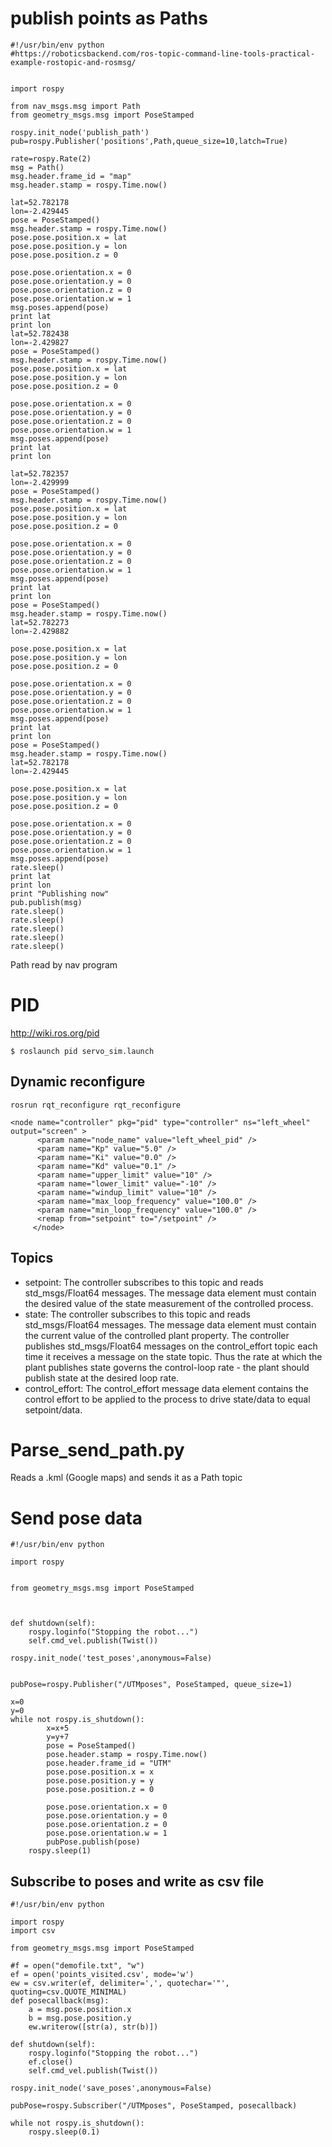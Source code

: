 # publish points as Paths <br>
```
#!/usr/bin/env python
#https://roboticsbackend.com/ros-topic-command-line-tools-practical-example-rostopic-and-rosmsg/


import rospy

from nav_msgs.msg import Path
from geometry_msgs.msg import PoseStamped

rospy.init_node('publish_path')
pub=rospy.Publisher('positions',Path,queue_size=10,latch=True)

rate=rospy.Rate(2)
msg = Path()
msg.header.frame_id = "map"
msg.header.stamp = rospy.Time.now()

lat=52.782178
lon=-2.429445
pose = PoseStamped()
msg.header.stamp = rospy.Time.now()
pose.pose.position.x = lat
pose.pose.position.y = lon
pose.pose.position.z = 0

pose.pose.orientation.x = 0
pose.pose.orientation.y = 0
pose.pose.orientation.z = 0
pose.pose.orientation.w = 1
msg.poses.append(pose)
print lat
print lon
lat=52.782438
lon=-2.429827
pose = PoseStamped()
msg.header.stamp = rospy.Time.now()
pose.pose.position.x = lat
pose.pose.position.y = lon
pose.pose.position.z = 0

pose.pose.orientation.x = 0
pose.pose.orientation.y = 0
pose.pose.orientation.z = 0
pose.pose.orientation.w = 1
msg.poses.append(pose)
print lat
print lon

lat=52.782357
lon=-2.429999
pose = PoseStamped()
msg.header.stamp = rospy.Time.now()
pose.pose.position.x = lat
pose.pose.position.y = lon
pose.pose.position.z = 0

pose.pose.orientation.x = 0
pose.pose.orientation.y = 0
pose.pose.orientation.z = 0
pose.pose.orientation.w = 1
msg.poses.append(pose)
print lat
print lon
pose = PoseStamped()
msg.header.stamp = rospy.Time.now()
lat=52.782273
lon=-2.429882

pose.pose.position.x = lat
pose.pose.position.y = lon
pose.pose.position.z = 0

pose.pose.orientation.x = 0
pose.pose.orientation.y = 0
pose.pose.orientation.z = 0
pose.pose.orientation.w = 1
msg.poses.append(pose)
print lat
print lon
pose = PoseStamped()
msg.header.stamp = rospy.Time.now()
lat=52.782178
lon=-2.429445

pose.pose.position.x = lat
pose.pose.position.y = lon
pose.pose.position.z = 0

pose.pose.orientation.x = 0
pose.pose.orientation.y = 0
pose.pose.orientation.z = 0
pose.pose.orientation.w = 1
msg.poses.append(pose)
rate.sleep()
print lat
print lon
print "Publishing now"
pub.publish(msg)
rate.sleep()
rate.sleep()
rate.sleep()
rate.sleep()
rate.sleep()
```
Path read by nav program<br>

# PID
http://wiki.ros.org/pid
```
$ roslaunch pid servo_sim.launch
```
## Dynamic reconfigure
```
rosrun rqt_reconfigure rqt_reconfigure
```
```
<node name="controller" pkg="pid" type="controller" ns="left_wheel" output="screen" >
      <param name="node_name" value="left_wheel_pid" />
      <param name="Kp" value="5.0" />
      <param name="Ki" value="0.0" />
      <param name="Kd" value="0.1" />
      <param name="upper_limit" value="10" />
      <param name="lower_limit" value="-10" />
      <param name="windup_limit" value="10" />
      <param name="max_loop_frequency" value="100.0" />
      <param name="min_loop_frequency" value="100.0" />
      <remap from="setpoint" to="/setpoint" />
     </node>
```
## Topics
- setpoint: The controller subscribes to this topic and reads std_msgs/Float64 messages. The message data element must contain the desired value of the state measurement of the controlled process.
- state: The controller subscribes to this topic and reads std_msgs/Float64 messages. The message data element must contain the current value of the controlled plant property. The controller publishes std_msgs/Float64 messages on the control_effort topic each time it receives a message on the state topic. Thus the rate at which the plant publishes state governs the control-loop rate - the plant should publish state at the desired loop rate.
- control_effort: The control_effort message data element contains the control effort to be applied to the process to drive state/data to equal setpoint/data. 

# Parse_send_path.py
Reads a .kml (Google maps) and sends it as a Path topic

# Send pose data
```
#!/usr/bin/env python

import rospy


from geometry_msgs.msg import PoseStamped



def shutdown(self):
	rospy.loginfo("Stopping the robot...")
	self.cmd_vel.publish(Twist())

rospy.init_node('test_poses',anonymous=False)
    
 
pubPose=rospy.Publisher("/UTMposes", PoseStamped, queue_size=1)

x=0
y=0
while not rospy.is_shutdown():
        x=x+5
        y=y+7
        pose = PoseStamped()
        pose.header.stamp = rospy.Time.now()
        pose.header.frame_id = "UTM"
        pose.pose.position.x = x
        pose.pose.position.y = y
        pose.pose.position.z = 0

        pose.pose.orientation.x = 0
        pose.pose.orientation.y = 0
        pose.pose.orientation.z = 0
        pose.pose.orientation.w = 1
        pubPose.publish(pose)
	rospy.sleep(1)

```
## Subscribe to poses and write as csv file
```
#!/usr/bin/env python

import rospy
import csv

from geometry_msgs.msg import PoseStamped

#f = open("demofile.txt", "w")
ef = open('points_visited.csv', mode='w') 
ew = csv.writer(ef, delimiter=',', quotechar='"', quoting=csv.QUOTE_MINIMAL)
def posecallback(msg):
	a = msg.pose.position.x
	b = msg.pose.position.y
	ew.writerow([str(a), str(b)])

def shutdown(self):
	rospy.loginfo("Stopping the robot...")
	ef.close()
	self.cmd_vel.publish(Twist())

rospy.init_node('save_poses',anonymous=False)   
 
pubPose=rospy.Subscriber("/UTMposes", PoseStamped, posecallback)

while not rospy.is_shutdown():   
	rospy.sleep(0.1)
```

